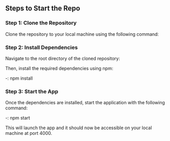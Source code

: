 

## Steps to Start the Repo

### Step 1: Clone the Repository
Clone the repository to your local machine using the following command:

### Step 2: Install Dependencies
Navigate to the root directory of the cloned repository:

Then, install the required dependencies using npm:

-: npm install

### Step 3: Start the App
Once the dependencies are installed, start the application with the following command:

-: npm start

This will launch the app and it should now be accessible on your local machine at port 4000.
